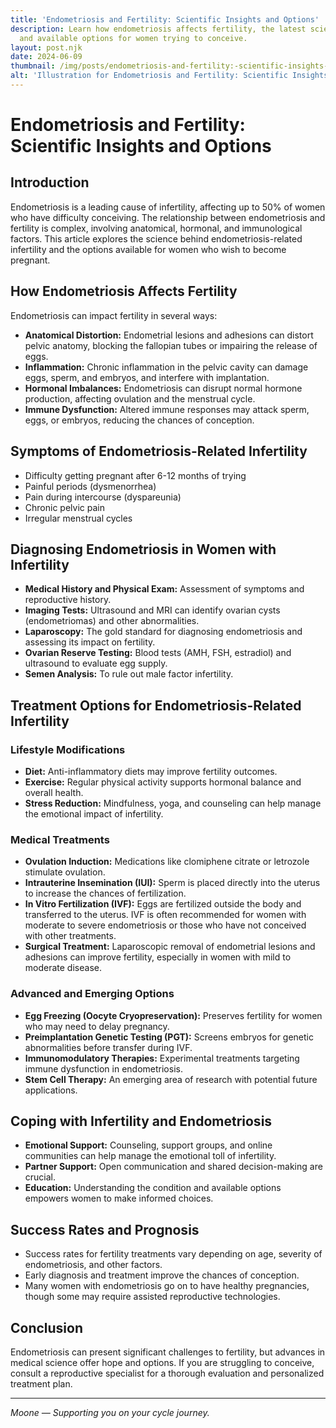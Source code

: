 ```yaml
---
title: 'Endometriosis and Fertility: Scientific Insights and Options'
description: Learn how endometriosis affects fertility, the latest scientific insights,
  and available options for women trying to conceive.
layout: post.njk
date: 2024-06-09
thumbnail: /img/posts/endometriosis-and-fertility:-scientific-insights-and-options.png
alt: 'Illustration for Endometriosis and Fertility: Scientific Insights and Options'
---
```


# Endometriosis and Fertility: Scientific Insights and Options

## Introduction

Endometriosis is a leading cause of infertility, affecting up to 50% of women who have difficulty conceiving. The relationship between endometriosis and fertility is complex, involving anatomical, hormonal, and immunological factors. This article explores the science behind endometriosis-related infertility and the options available for women who wish to become pregnant.

## How Endometriosis Affects Fertility

Endometriosis can impact fertility in several ways:

- **Anatomical Distortion:** Endometrial lesions and adhesions can distort pelvic anatomy, blocking the fallopian tubes or impairing the release of eggs.
- **Inflammation:** Chronic inflammation in the pelvic cavity can damage eggs, sperm, and embryos, and interfere with implantation.
- **Hormonal Imbalances:** Endometriosis can disrupt normal hormone production, affecting ovulation and the menstrual cycle.
- **Immune Dysfunction:** Altered immune responses may attack sperm, eggs, or embryos, reducing the chances of conception.

## Symptoms of Endometriosis-Related Infertility

- Difficulty getting pregnant after 6-12 months of trying
- Painful periods (dysmenorrhea)
- Pain during intercourse (dyspareunia)
- Chronic pelvic pain
- Irregular menstrual cycles

## Diagnosing Endometriosis in Women with Infertility

- **Medical History and Physical Exam:** Assessment of symptoms and reproductive history.
- **Imaging Tests:** Ultrasound and MRI can identify ovarian cysts (endometriomas) and other abnormalities.
- **Laparoscopy:** The gold standard for diagnosing endometriosis and assessing its impact on fertility.
- **Ovarian Reserve Testing:** Blood tests (AMH, FSH, estradiol) and ultrasound to evaluate egg supply.
- **Semen Analysis:** To rule out male factor infertility.

## Treatment Options for Endometriosis-Related Infertility

### Lifestyle Modifications

- **Diet:** Anti-inflammatory diets may improve fertility outcomes.
- **Exercise:** Regular physical activity supports hormonal balance and overall health.
- **Stress Reduction:** Mindfulness, yoga, and counseling can help manage the emotional impact of infertility.

### Medical Treatments

- **Ovulation Induction:** Medications like clomiphene citrate or letrozole stimulate ovulation.
- **Intrauterine Insemination (IUI):** Sperm is placed directly into the uterus to increase the chances of fertilization.
- **In Vitro Fertilization (IVF):** Eggs are fertilized outside the body and transferred to the uterus. IVF is often recommended for women with moderate to severe endometriosis or those who have not conceived with other treatments.
- **Surgical Treatment:** Laparoscopic removal of endometrial lesions and adhesions can improve fertility, especially in women with mild to moderate disease.

### Advanced and Emerging Options

- **Egg Freezing (Oocyte Cryopreservation):** Preserves fertility for women who may need to delay pregnancy.
- **Preimplantation Genetic Testing (PGT):** Screens embryos for genetic abnormalities before transfer during IVF.
- **Immunomodulatory Therapies:** Experimental treatments targeting immune dysfunction in endometriosis.
- **Stem Cell Therapy:** An emerging area of research with potential future applications.

## Coping with Infertility and Endometriosis

- **Emotional Support:** Counseling, support groups, and online communities can help manage the emotional toll of infertility.
- **Partner Support:** Open communication and shared decision-making are crucial.
- **Education:** Understanding the condition and available options empowers women to make informed choices.

## Success Rates and Prognosis

- Success rates for fertility treatments vary depending on age, severity of endometriosis, and other factors.
- Early diagnosis and treatment improve the chances of conception.
- Many women with endometriosis go on to have healthy pregnancies, though some may require assisted reproductive technologies.

## Conclusion

Endometriosis can present significant challenges to fertility, but advances in medical science offer hope and options. If you are struggling to conceive, consult a reproductive specialist for a thorough evaluation and personalized treatment plan.

---

*Moone — Supporting you on your cycle journey.* 